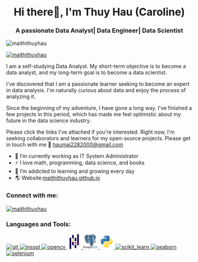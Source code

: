 

<!--
## Hi there 👋
**maithithuyhau/maithithuyhau** is a ✨ _special_ ✨ repository because its `README.md` (this file) appears on your GitHub profile.

Here are some ideas to get you started:

- 🔭 I’m currently working on ...
- 🌱 I’m currently learning ...
- 👯 I’m looking to collaborate on ...
- 🤔 I’m looking for help with ...
- 💬 Ask me about ...
- 📫 How to reach me: ...
- 😄 Pronouns: ...
- ⚡ Fun fact: ...
-->
<h1 align="center">Hi there👋, I'm Thuy Hau (Caroline)</h1>
<h3 align="center">A passionate Data Analyst| Data Engineer| Data Scientist </h3>

<p align="left"> <img src="https://komarev.com/ghpvc/?username=maithithuyhau&label=Profile%20views&color=0e75b6&style=flat" alt="maithithuyhau" /> </p>

<p align="left"> <a href="https://github.com/ryo-ma/github-profile-trophy"><img src="https://github-profile-trophy.vercel.app/?username=maithithuyhau" alt="maithithuyhau" /></a> </p>


I am a self-studying Data Analyst. My short-term objective is to become a data analyst, and my long-term goal is to become a data scientist.

I've discovered that I am a passionate learner seeking to become an expert in data analysis. I'm naturally curious about data and enjoy the process of analyzing it. 


Since the beginning of my adventure, I have gone a long way. I've finished a few projects in this period, which has made me feel optimistic about my future in the data science industry.


Please click the links I've attached if you're interested. Right now, I'm seeking collaborators and learners for my open-source projects. Please get in touch with me 📧 haumai2282000@gmail.com

- 🔭 I’m currently working as IT System Administrator 
- ⚡ I love math, programming, data science, and books
- 🌱 I’m addicted to learning and growing every day
- 🌎 Website:<a href="https://maithithuyhau.github.io/haumaiportfolio.github.io/" class="button">maithithuyhau.github.io</a> 
<h3 align="left">Connect with me:</h3>
<p align="left">
<a href="https://www.linkedin.com/in/imhau/" target="blank"><img align="center" src="https://raw.githubusercontent.com/rahuldkjain/github-profile-readme-generator/master/src/images/icons/Social/linked-in-alt.svg" alt="maithithuyhau" height="30" width="40" /></a>


<h3 align="left">Languages and Tools:</h3>
<p align="left"> <a href="https://git-scm.com/" target="_blank" rel="noreferrer"> <img src="https://www.vectorlogo.zone/logos/git-scm/git-scm-icon.svg" alt="git" width="40" height="40"/> </a> <a href="https://www.microsoft.com/en-us/sql-server" target="_blank" rel="noreferrer"> <img src="https://www.svgrepo.com/show/303229/microsoft-sql-server-logo.svg" alt="mssql" width="40" height="40"/> </a> <a href="https://opencv.org/" target="_blank" rel="noreferrer"> <img src="https://www.vectorlogo.zone/logos/opencv/opencv-icon.svg" alt="opencv" width="40" height="40"/> </a> <a href="https://pandas.pydata.org/" target="_blank" rel="noreferrer"> <img src="https://raw.githubusercontent.com/devicons/devicon/2ae2a900d2f041da66e950e4d48052658d850630/icons/pandas/pandas-original.svg" alt="pandas" width="40" height="40"/> </a> <a href="https://www.postgresql.org" target="_blank" rel="noreferrer"> <img src="https://raw.githubusercontent.com/devicons/devicon/master/icons/postgresql/postgresql-original-wordmark.svg" alt="postgresql" width="40" height="40"/> </a> <a href="https://www.python.org" target="_blank" rel="noreferrer"> <img src="https://raw.githubusercontent.com/devicons/devicon/master/icons/python/python-original.svg" alt="python" width="40" height="40"/> </a> <a href="https://scikit-learn.org/" target="_blank" rel="noreferrer"> <img src="https://upload.wikimedia.org/wikipedia/commons/0/05/Scikit_learn_logo_small.svg" alt="scikit_learn" width="40" height="40"/> </a> <a href="https://seaborn.pydata.org/" target="_blank" rel="noreferrer"> <img src="https://seaborn.pydata.org/_images/logo-mark-lightbg.svg" alt="seaborn" width="40" height="40"/> </a> <a href="https://www.selenium.dev" target="_blank" rel="noreferrer"> <img src="https://raw.githubusercontent.com/detain/svg-logos/780f25886640cef088af994181646db2f6b1a3f8/svg/selenium-logo.svg" alt="selenium" width="40" height="40"/> </a> </p>

